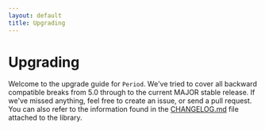 ```yaml
---
layout: default
title: Upgrading
---
```


# Upgrading

Welcome to the upgrade guide for `Period`. We've tried to cover all backward compatible breaks from 5.0 through to the current MAJOR stable release. If we've missed anything, feel free to create an issue, or send a pull request. You can also refer to the information found in the [CHANGELOG.md](https://github.com/thephpleague/csv/blob/master/CHANGELOG.md) file attached to the library.

